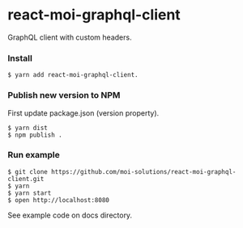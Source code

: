 # react-moi-graphql-client

GraphQL client with custom headers.

### Install

    $ yarn add react-moi-graphql-client.

### Publish new version to NPM

First update package.json (version property).

    $ yarn dist
    $ npm publish .

### Run example

    $ git clone https://github.com/moi-solutions/react-moi-graphql-client.git
    $ yarn
    $ yarn start
    $ open http://localhost:8080

See example code on docs directory.
